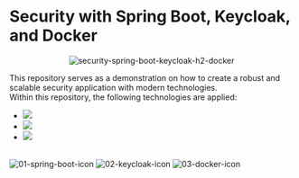 # Security with Spring Boot, Keycloak, and Docker


<div style="text-align: center;">

![security-spring-boot-keycloak-h2-docker](https://github.com/jeffrey-spaan/security-spring-boot-keycloak-h2-docker/blob/main/images/security-spring-boot-keycloak-h2-docker.png#center)

</div>

This repository serves as a demonstration on how to create a robust and scalable security application with modern technologies.<br>
Within this repository, the following technologies are applied:
- [![](https://img.shields.io/badge/Spring%20Boot-8A2BE2)]()
- [![](https://img.shields.io/badge/Keycloak-8A2BE2)]() 
- [![](https://img.shields.io/badge/Docker-8A2BE2)]()
<br><br>

![01-spring-boot-icon](https://github.com/jeffrey-spaan/security-spring-boot-keycloak-h2-docker/blob/main/images/01-spring-boot-icon.png)  ![02-keycloak-icon](https://github.com/jeffrey-spaan/security-spring-boot-keycloak-h2-docker/blob/main/images/02-keycloak-icon.png)  ![03-docker-icon](https://github.com/jeffrey-spaan/security-spring-boot-keycloak-h2-docker/blob/main/images/03-docker-icon.png)




